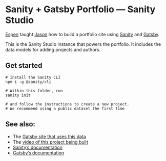 # Sanity + Gatsby Portfolio — Sanity Studio

[Espen](https://twitter.com/rexxars) taught [Jason](https://twitter.com/jlengstorf) how to build a portfolio site using [Sanity](https://sanity.io) and [Gatsby](https://gatsbyjs.org).

This is the Sanity Studio instance that powers the portfolio. It includes the data models for adding projects and authors.

## Get started

```shell
# Install the Sanity CLI
npm i -g @sanity/cli

# Within this folder, run
sanity init

# and follow the instructions to create a new project.
# We recommend using a public dataset the first time
```

## See also:

- The [Gatsby site that uses this data](https://github.com/jlengstorf/sanity-gatsby-portfolio)
- The [video of this project being built](https://youtu.be/SLGkyodumKI)
- [Sanity’s documentation](https://www.sanity.io/docs/)
- [Gatsby’s documentation](https://www.gatsbyjs.org/docs/)
